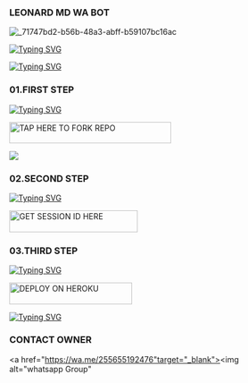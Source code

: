  ### LEONARD MD WA BOT
 ![_71747bd2-b56b-48a3-abff-b59107bc16ac](https://github.com/user-attachments/assets/b1c19e29-3fc6-47eb-a34f-f1b84553f4ff)



[![Typing SVG](https://readme-typing-svg.herokuapp.com?font=Rockstar-ExtraBold&size=30&pause=1000&color=0000FF&center=true&vCenter=true&width=815&height=60&lines=𝐓𝐇𝐄+𝐁𝐄𝐒𝐓+𝐁𝐎𝐓+𝐅𝐑𝐎𝐌+𝐋𝐄𝐎𝐍𝐀𝐑𝐃+𝐓𝐄𝐂𝐇)](https://git.io/typing-svg)





[![Typing SVG](https://readme-typing-svg.herokuapp.com?font=Rockstar-ExtraBold&color=F33A6A&lines=𝐇𝐎𝐖+𝐓𝐎+𝐃𝐄𝐏𝐋𝐎𝐘+𝐋𝐄𝐎𝐍𝐀𝐑𝐃+𝐌𝐃) ](https://git.io/typing-svg)






### 01.FIRST STEP 

  
[![Typing SVG](https://readme-typing-svg.herokuapp.com?font=Rockstar-ExtraBold&color=blue&lines=𝗙𝗢𝗥𝗞+AND+STAR+𝐓𝐇𝐈𝐒+𝗥𝗘𝗣𝗢)](https://git.io/typing-svg)
 

  
   
   <a href="https://github.com/Leonardtech868/LEONARD-MD/fork"><img title="TAP HERE TO FORK REPO" src="https://img.shields.io/badge/TAP HERE TO FORK REPO-h?color=black&style=for-the-badge&logo=github" width="290" height="38.45"/></a></p>


<a><img src='https://i.imgur.com/LyHic3i.gif'/></a>



 ### 02.SECOND STEP
 
[![Typing SVG](https://readme-typing-svg.herokuapp.com?font=Rockstar-ExtraBold&color=blue&lines=𝐆𝐄𝐓+𝐒𝐄𝐒𝐒𝐈𝐎𝐍+𝐈𝐃)](https://git.io/typing-svg)
 


  <a href="https://leonard-session.onrender.com/"><img title="GET SESSION ID HERE" src="https://img.shields.io/badge/GET SESSION ID HERE-h?color=blue&style=for-the-badge&logo=audi" width="230" height="38.45"/></a></p>

  



### 03.THIRD STEP

  
[![Typing SVG](https://readme-typing-svg.herokuapp.com?font=Rockstar-ExtraBold&color=blue&lines=𝐃𝐄𝐏𝐋𝐎𝐘+𝐎𝐍+𝐇𝐄𝐑𝐎𝐊𝐔)](https://git.io/typing-svg)


 
 





 <a href="https://dashboard.heroku.com/new?template=https://github.com/Leonardtech868/LEONARD-MD/"><img title="DEPLOY ON HEROKU" src="https://img.shields.io/badge/DEPLOY ON HEROKU-h?color=purple&style=for-the-badge&logo=heroku" width="220" height="38.45"/></a></p>

 
[![Typing SVG](https://readme-typing-svg.herokuapp.com?font=Rockstar-ExtraBold&color=blue&lines=■+■+■+■+■+100%+𝗦𝗔𝗙𝗘+𝗢𝗡+𝗛𝗘𝗥𝗢𝗞𝗨)](https://git.io/typing-svg)
 








### CONTACT OWNER 



<a href="https://wa.me/255655192476"target="_blank"><img alt="whatsapp Group"
